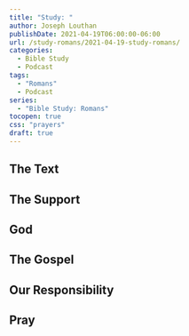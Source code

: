 ```yaml
---
title: "Study: "
author: Joseph Louthan
publishDate: 2021-04-19T06:00:00-06:00
url: /study-romans/2021-04-19-study-romans/
categories:
  - Bible Study
  - Podcast
tags:
  - "Romans"
  - Podcast
series:
  - "Bible Study: Romans"
tocopen: true
css: "prayers"
draft: true
---
```

## The Text

## The Support

## God

## The Gospel

## Our Responsibility

## Pray

<div style="font-variant: small-caps;">

</div>

```text

```
